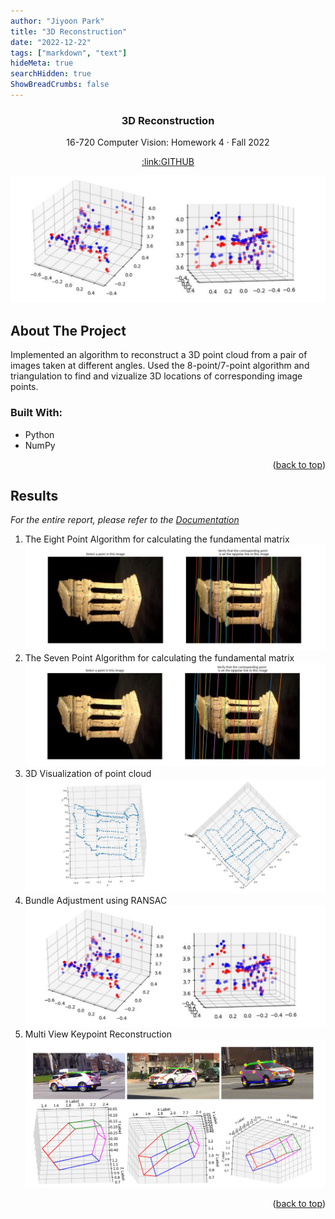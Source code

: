 ```yaml
---
author: "Jiyoon Park"
title: "3D Reconstruction"
date: "2022-12-22"
tags: ["markdown", "text"]
hideMeta: true
searchHidden: true
ShowBreadCrumbs: false
---
```


<!--https://github.com/othneildrew/Best-README-Template-->
<a name="readme-top"></a>

<div align="center">
  <h3 align="center">3D Reconstruction</h3>
  <p align="center">
    16-720 Computer Vision: Homework 4 · Fall 2022
  </p>
  <a href="https://github.com/jiyooonp/CMU-FALL-22/tree/main/cv-a/hw4" align="center">:link:GITHUB</a>
</div>

![image](img/hw4_4.png)
<!-- ABOUT THE PROJECT -->
## About The Project

Implemented an algorithm to reconstruct a 3D point cloud from a pair of images taken at different angles. Used the 8-point/7-point algorithm and triangulation to find and vizualize 3D locations of corresponding image points. 

### Built With: 
* Python 
* NumPy

<p align="right">(<a href="#readme-top">back to top</a>)</p>

<!-- Results  -->
## Results 

_For the entire report, please refer to the [Documentation](https://github.com/jiyooonp/CMU-FALL-22/blob/main/cv-a/hw4/jiyoonp_hw4.pdf)_


1. The Eight Point Algorithm for calculating the fundamental matrix
![image](img/hw4_1.png)
2. The Seven Point Algorithm for calculating the fundamental matrix
![image](img/hw4_2.png)
3. 3D Visualization of point cloud 
![image](img/hw4_3.png)
4. Bundle Adjustment using RANSAC
![image](img/hw4_4.png)
5. Multi View Keypoint Reconstruction 
![image](img/hw4_5.png)

<p align="right">(<a href="#readme-top">back to top</a>)</p>